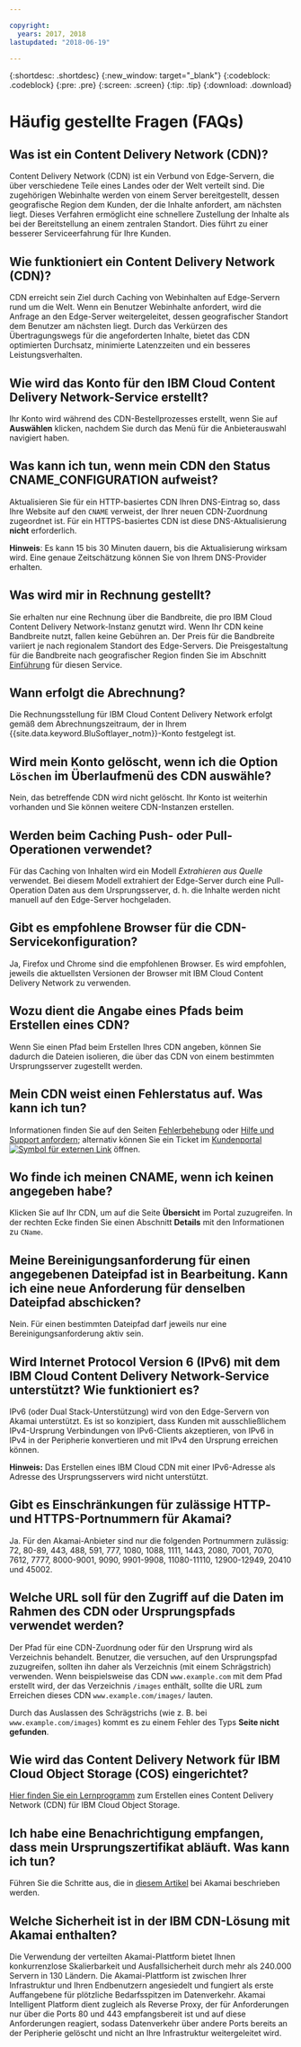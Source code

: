```yaml
---

copyright:
  years: 2017, 2018
lastupdated: "2018-06-19"

---
```


{:shortdesc: .shortdesc}
{:new_window: target="_blank"}
{:codeblock: .codeblock}
{:pre: .pre}
{:screen: .screen}
{:tip: .tip}
{:download: .download}

# Häufig gestellte Fragen (FAQs)

## Was ist ein Content Delivery Network (CDN)?

Content Delivery Network (CDN) ist ein Verbund von Edge-Servern, die über verschiedene Teile eines Landes oder der Welt verteilt sind. Die zugehörigen Webinhalte werden von einem Server bereitgestellt, dessen geografische Region dem Kunden, der die Inhalte anfordert, am nächsten liegt. Dieses Verfahren ermöglicht eine schnellere Zustellung der Inhalte als bei der Bereitstellung an einem zentralen Standort. Dies führt zu einer besserer Serviceerfahrung für Ihre Kunden.

## Wie funktioniert ein Content Delivery Network (CDN)?

CDN erreicht sein Ziel durch Caching von Webinhalten auf Edge-Servern rund um die Welt. Wenn ein Benutzer Webinhalte anfordert, wird die Anfrage an den Edge-Server weitergeleitet, dessen geografischer Standort dem Benutzer am nächsten liegt. Durch das Verkürzen des Übertragungswegs für die angeforderten Inhalte, bietet das CDN optimierten Durchsatz, minimierte Latenzzeiten und ein besseres Leistungsverhalten.

## Wie wird das Konto für den IBM Cloud Content Delivery Network-Service erstellt?

Ihr Konto wird während des CDN-Bestellprozesses erstellt, wenn Sie auf **Auswählen** klicken, nachdem Sie durch das Menü für die Anbieterauswahl navigiert haben.

## Was kann ich tun, wenn mein CDN den Status CNAME_CONFIGURATION aufweist?

Aktualisieren Sie für ein HTTP-basiertes CDN Ihren DNS-Eintrag so, dass Ihre Website auf den `CNAME` verweist, der Ihrer neuen CDN-Zuordnung zugeordnet ist. Für ein HTTPS-basiertes CDN ist diese DNS-Aktualisierung **nicht** erforderlich.

**Hinweis**: Es kann 15 bis 30 Minuten dauern, bis die Aktualisierung wirksam wird. Eine genaue Zeitschätzung können Sie von Ihrem DNS-Provider erhalten.

## Was wird mir in Rechnung gestellt?

Sie erhalten nur eine Rechnung über die Bandbreite, die pro IBM Cloud Content Delivery Network-Instanz genutzt wird. Wenn Ihr CDN keine Bandbreite nutzt, fallen keine Gebühren an. Der Preis für die Bandbreite variiert je nach regionalem Standort des Edge-Servers. Die Preisgestaltung für die Bandbreite nach geografischer Region finden Sie im Abschnitt [Einführung](getting-started.html#cdn-bandwidth-pricing-rates-shown-in-usd-) für diesen Service.

## Wann erfolgt die Abrechnung?

Die Rechnungsstellung für IBM Cloud Content Delivery Network erfolgt gemäß dem Abrechnungszeitraum, der in Ihrem {{site.data.keyword.BluSoftlayer_notm}}-Konto festgelegt ist.

## Wird mein Konto gelöscht, wenn ich die Option `Löschen` im Überlaufmenü des CDN auswähle?

Nein, das betreffende CDN wird nicht gelöscht. Ihr Konto ist weiterhin vorhanden und Sie können weitere CDN-Instanzen erstellen.

## Werden beim Caching Push- oder Pull-Operationen verwendet?

Für das Caching von Inhalten wird ein Modell _Extrahieren aus Quelle_ verwendet. Bei diesem Modell extrahiert der Edge-Server durch eine Pull-Operation Daten aus dem Ursprungsserver, d. h. die Inhalte werden nicht manuell auf den Edge-Server hochgeladen.

## Gibt es empfohlene Browser für die CDN-Servicekonfiguration?

Ja, Firefox und Chrome sind die empfohlenen Browser. Es wird empfohlen, jeweils die aktuellsten Versionen der Browser mit IBM Cloud Content Delivery Network zu verwenden.

## Wozu dient die Angabe eines Pfads beim Erstellen eines CDN?

Wenn Sie einen Pfad beim Erstellen Ihres CDN angeben, können Sie dadurch die Dateien isolieren, die über das CDN von einem bestimmten Ursprungsserver zugestellt werden.

## Mein CDN weist einen Fehlerstatus auf. Was kann ich tun?

Informationen finden Sie auf den Seiten [Fehlerbehebung](troubleshooting.html#troubleshooting) oder [Hilfe und Support anfordern](https://console.stage1.bluemix.net/docs/infrastructure/CDN/getting-help.html#getting-help); alternativ können Sie ein Ticket im [Kundenportal![Symbol für externen Link](../../icons/launch-glyph.svg "Symbol für externen Link")](https://control.softlayer.com/) öffnen.

## Wo finde ich meinen CNAME, wenn ich keinen angegeben habe?

Klicken Sie auf Ihr CDN, um auf die Seite **Übersicht** im Portal zuzugreifen. In der rechten Ecke finden Sie einen Abschnitt **Details** mit den Informationen zu `CName`.

## Meine Bereinigungsanforderung für einen angegebenen Dateipfad ist in Bearbeitung. Kann ich eine neue Anforderung für denselben Dateipfad abschicken?

Nein. Für einen bestimmten Dateipfad darf jeweils nur eine Bereinigungsanforderung aktiv sein.

## Wird Internet Protocol Version 6 (IPv6) mit dem IBM Cloud Content Delivery Network-Service unterstützt? Wie funktioniert es?

IPv6 (oder Dual Stack-Unterstützung) wird von den Edge-Servern von Akamai unterstützt. Es ist so konzipiert, dass Kunden mit ausschließlichem IPv4-Ursprung Verbindungen von IPv6-Clients akzeptieren, von IPv6 in IPv4 in der Peripherie konvertieren und mit IPv4 den Ursprung erreichen können.

**Hinweis:** Das Erstellen eines IBM Cloud CDN mit einer IPv6-Adresse als Adresse des Ursprungsservers wird nicht unterstützt.

## Gibt es Einschränkungen für zulässige HTTP- und HTTPS-Portnummern für Akamai?

Ja. Für den Akamai-Anbieter sind nur die folgenden Portnummern zulässig:
72, 80-89, 443, 488, 591, 777, 1080, 1088, 1111, 1443, 2080, 7001, 7070, 7612, 7777, 8000-9001, 9090, 9901-9908, 11080-11110, 12900-12949, 20410 und 45002.

## Welche URL soll für den Zugriff auf die Daten im Rahmen des CDN oder Ursprungspfads verwendet werden?
Der Pfad für eine CDN-Zuordnung oder für den Ursprung wird als Verzeichnis behandelt. Benutzer, die versuchen, auf den Ursprungspfad zuzugreifen, sollten ihn daher als Verzeichnis (mit einem Schrägstrich) verwenden. Wenn beispielsweise das CDN `www.example.com` mit dem Pfad erstellt wird, der das Verzeichnis `/images` enthält, sollte die URL zum Erreichen dieses CDN `www.example.com/images/` lauten.

Durch das Auslassen des Schrägstrichs (wie z. B. bei `www.example.com/images`) kommt es zu einem Fehler des Typs **Seite nicht gefunden**.

## Wie wird das Content Delivery Network für IBM Cloud Object Storage (COS) eingerichtet?

[Hier finden Sie ein Lernprogramm](https://console.bluemix.net/docs/tutorials/static-files-cdn.html#accelerate-delivery-of-static-files-using-a-cdn) zum Erstellen eines Content Delivery Network (CDN) für IBM Cloud Object Storage.

## Ich habe eine Benachrichtigung empfangen, dass mein Ursprungszertifikat abläuft. Was kann ich tun?

Führen Sie die Schritte aus, die in [diesem Artikel](https://community.akamai.com/docs/DOC-7708) bei Akamai beschrieben werden.

## Welche Sicherheit ist in der IBM CDN-Lösung mit Akamai enthalten?

Die Verwendung der verteilten Akamai-Plattform bietet Ihnen konkurrenzlose Skalierbarkeit und Ausfallsicherheit durch mehr als 240.000 Servern in 130 Ländern. Die Akamai-Plattform ist zwischen Ihrer Infrastruktur und Ihren Endbenutzern angesiedelt und fungiert als erste Auffangebene für plötzliche Bedarfsspitzen im Datenverkehr. Akamai Intelligent Platform dient zugleich als Reverse Proxy, der für Anforderungen nur über die Ports 80 und 443 empfangsbereit ist und auf diese Anforderungen reagiert, sodass Datenverkehr über andere Ports bereits an der Peripherie gelöscht und nicht an Ihre Infrastruktur weitergeleitet wird.

